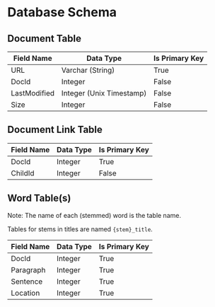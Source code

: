 # Database Schema
## Document Table
| Field Name   | Data Type                | Is Primary Key |
|--------------|--------------------------|----------------|
| URL          | Varchar (String)         | True           |
| DocId        | Integer                  | False          |
| LastModified | Integer (Unix Timestamp) | False          |
| Size         | Integer                  | False          |

## Document Link Table
| Field Name | Data Type | Is Primary Key |
|------------|-----------|----------------|
| DocId      | Integer   | True           |
| ChildId    | Integer   | False          |

## Word Table(s)
Note: The name of each (stemmed) word is the table name.

Tables for stems in titles are named `{stem}_title`.

| Field Name | Data Type | Is Primary Key |
|------------|-----------|----------------|
| DocId      | Integer   | True           |
| Paragraph  | Integer   | True           |
| Sentence   | Integer   | True           |
| Location   | Integer   | True           |